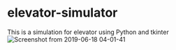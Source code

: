 # elevator-simulator
This is a simulation for elevator using Python and tkinter
![Screenshot from 2019-06-18 04-01-41](https://user-images.githubusercontent.com/4701098/59648083-01959d80-917e-11e9-95d1-5f49500b1802.png)
